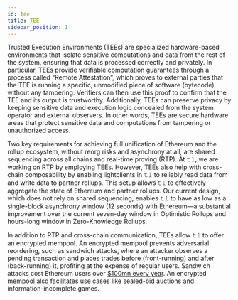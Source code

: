 ```yaml
---
id: tee
title: TEE
sidebar_position: 1
---
```


Trusted Execution Environments (TEEs) are specialized hardware-based environments that isolate sensitive computations and data from the rest of the system, ensuring that data is processed correctly and privately. In particular, TEEs provide verifiable computation guarantees through a process called “Remote Attestation”, which proves to external parties that the TEE is running a specific, unmodified piece of software (bytecode) without any tampering. Verifiers can then use this proof to confirm that the TEE and its output is trustworthy. Additionally, TEEs can preserve privacy by keeping sensitive data and execution logic concealed from the system operator and external observers. In other words, TEEs are secure hardware areas that protect sensitive data and computations from tampering or unauthorized access.

Two key requirements for achieving full unification of Ethereum and the rollup ecosystem, without reorg risks and asynchrony at all, are shared sequencing across all chains and real-time proving (RTP). At 𝚝𝟷, we are working on RTP by employing TEEs. However, TEEs also help with cross-chain composability by enabling lightclients in 𝚝𝟷 to reliably read data from and write data to partner rollups. This setup allows 𝚝𝟷 to effectively aggregate the state of Ethereum and partner rollups. Our current design, which does not rely on shared sequencing, enables 𝚝𝟷 to have as low as a single-block asynchrony window (12 seconds) with Ethereum—a substantial improvement over the current seven-day window in Optimistic Rollups and hours-long window in Zero-Knowledge Rollups.

In addition to RTP and cross-chain communication, TEEs allow 𝚝𝟷 to offer an encrypted mempool. An encrypted mempool prevents adversarial reordering, such as sandwich attacks, where an attacker observes a pending transaction and places trades before (front-running) and after (back-running) it, profiting at the expense of regular users. Sandwich attacks cost Ethereum users over [$100mn every year](https://eigenphi.io/mev/ethereum/sandwich). An encrypted mempool also facilitates use cases like sealed-bid auctions and information-incomplete games.